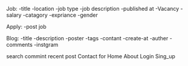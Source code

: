 Job:
    -title
    -location
    -job type
    -job description
    -published at
    -Vacancy
    -salary
    -catagory
    -expriance
    -gender
    
    
Apply:
    -post job
    
Blog:
    -title
    -description
    -poster
    -tags
    -contant
    -create-at
    -auther
    -comments
    -instgram 

search 
commint
recent post
Contact for 
Home 
About
Login
Sing_up